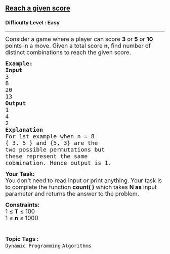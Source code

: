 <h2><a href="https://www.geeksforgeeks.org/problems/reach-a-given-score-1587115621/1">Reach a given score</a></h2><h3>Difficulty Level : Easy</h3><hr><div class="problems_problem_content__Xm_eO"><p><span style="font-size: 18px;">Consider a game where a player can score <strong>3</strong> or <strong>5</strong> or <strong>10</strong> points in a move. Given a total score <strong>n</strong>, find number of distinct combinations to reach the given score.</span></p>
<pre><span style="font-size: 18px;"><strong>Example:</strong></span>
<span style="font-size: 18px;"><strong>Input</strong>
3
8
20
13</span>
<span style="font-size: 18px;"><strong>Output</strong>
1
4
2
<strong>Explanation</strong>
For 1st example when n = 8
{ 3, 5 } and {5, 3} are the 
two possible permutations but 
these represent the same 
cobmination. Hence output is 1.</span></pre>
<p><span style="font-size: 18px;"><strong>Your Task:&nbsp;&nbsp;</strong><br>You don't need to read input or print anything. Your task is to complete the function&nbsp;<strong>count( )</strong>&nbsp;which takes <strong>N as</strong>&nbsp;input parameter&nbsp;and returns the answer to the problem.</span></p>
<p><span style="font-size: 18px;"><strong>Constraints:</strong><br>1 ≤ <strong>T</strong> ≤ 100<br>1 ≤ <strong>n</strong> ≤ 1000</span></p></div><br><p><span style=font-size:18px><strong>Topic Tags : </strong><br><code>Dynamic Programming</code>&nbsp;<code>Algorithms</code>&nbsp;